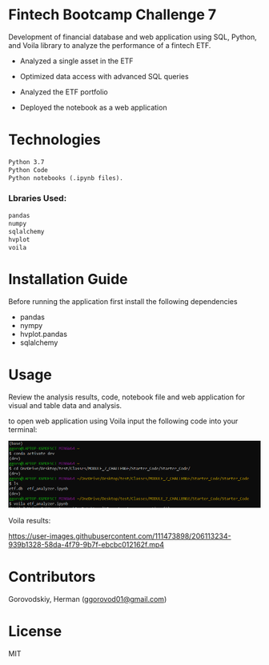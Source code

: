 # Fintech Bootcamp Challenge 7

Development of financial database and web application using SQL, Python, and Voila library to analyze the performance of a fintech ETF.



   - Analyzed a single asset in the ETF

   - Optimized data access with advanced SQL queries

   - Analyzed the ETF portfolio

   - Deployed the notebook as a web application


# Technologies


    Python 3.7
    Python Code
    Python notebooks (.ipynb files).
    
### Lbraries Used:

    pandas
    numpy
    sqlalchemy
    hvplot
    voila
 
# Installation Guide

Before running the application first install the following dependencies

 - pandas
 - nympy
 - hvplot.pandas
 - sqlalchemy
  
  
# Usage

Review the analysis results, code, notebook file and web application for visual and table data and analysis.

to open web application using Voila input the following code into your terminal:

![code](screenshot.png)

Voila results:


https://user-images.githubusercontent.com/111473898/206113234-939b1328-58da-4f79-9b7f-ebcbc012162f.mp4



# Contributors

Gorovodskiy, Herman (ggorovod01@gmail.com)

# License 

MIT
